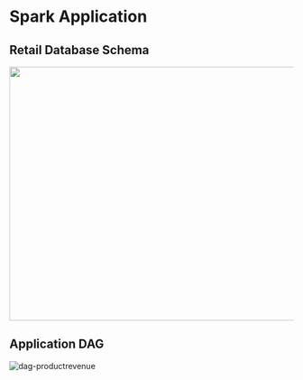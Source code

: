 # Spark Application

## Retail Database Schema 

<p align="center">
  <img width="700" height="450" src="https://user-images.githubusercontent.com/7428555/33092798-37222b68-cec9-11e7-8595-d0b2f4a1333b.jpg">
</p>


## Application DAG

![dag-productrevenue](https://user-images.githubusercontent.com/7428555/33091792-1f402aa2-cec6-11e7-981b-0781cb991dd7.PNG)

